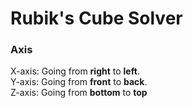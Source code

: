 # Rubik's Cube Solver

### Axis
X-axis: Going from **right** to **left**.    
Y-axis: Going from **front** to **back**.    
Z-axis: Going from **bottom** to **top**     
